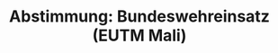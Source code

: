 ---
abstimmung:
  abstimmung: 2
  bundestagssitzung: 98
  datum: 9. Mai 2019
  legislaturperiode: 19
categories:
- Todo
data:
- title: Abstimmungsergebnis 20190509_2-data.pdf
  url: /res/2021-btw/abstimmungsergebnisse/20190509_2-data.pdf
- title: Abstimmungsergebnis 20190509_2_xls-data.xls
  url: /res/2021-btw/abstimmungsergebnisse/20190509_2_xls-data.xls
- title: Abstimmungsergebnis 20190509_2_xls-datacsv
  url: /res/2021-btw/abstimmungsergebnisse/csv/20190509_2_xls-datacsv
documents:
- local: /res/2021-btw/drucksachen/08971.pdf
  title: Drucksache 19/08971
  url: https://dip21.bundestag.de/dip21/btd/19/089/1908971.pdf
- local: /res/2021-btw/drucksachen/09933.pdf
  title: Drucksache 19/09933
  url: https://dip21.bundestag.de/dip21/btd/19/099/1909933.pdf
ergebnis:
  AfD:
    enthaltung: 0
    gesamt: 91
    ja: 0
    nein: 83
    nichtabgegeben: 8
    ungueltig: 0
  Bündnis 90/Die Grünen:
    enthaltung: 2
    gesamt: 67
    ja: 55
    nein: 3
    nichtabgegeben: 7
    ungueltig: 0
  Die Linke:
    enthaltung: 0
    gesamt: 69
    ja: 0
    nein: 63
    nichtabgegeben: 6
    ungueltig: 0
  FDP:
    enthaltung: 0
    gesamt: 80
    ja: 73
    nein: 0
    nichtabgegeben: 7
    ungueltig: 0
  cdu/csu:
    enthaltung: 0
    gesamt: 246
    ja: 228
    nein: 0
    nichtabgegeben: 18
    ungueltig: 0
  file: 20190509_2_xls-data.xls
  fraktionslos:
    enthaltung: 0
    gesamt: 4
    ja: 1
    nein: 2
    nichtabgegeben: 1
    ungueltig: 0
  spd:
    enthaltung: 0
    gesamt: 152
    ja: 132
    nein: 2
    nichtabgegeben: 18
    ungueltig: 0
layout: abstimmung
links:
- title: Link zu bundestag.de
  url: https://www.bundestag.de/parlament/plenum/abstimmung/abstimmung?id=598
preview: 'Deutscher Bundestag


  98. Sitzung des Deutschen Bundestages

  am Donnerstag, 9. Mai 2019


  Endgültiges Ergebnis der Namentlichen Abstimmung Nr. 2


  Beschlussempfehlung des Auswärtigen Ausschusses (3. Ausschuss) zu dem Antrag der

  Bundesregierung

  Fortsetzung der Beteiligung bewaffneter deutscher Streitkräfte an der Militärmission
  der

  Europäischen Union als Beitrag zur Ausbildung der malischen Streitkräfte (EUTM Mali)

  - Drucksachen 19/8971 und 19/9933 -'
tags:
- Todo
title: 'Abstimmung: Bundeswehreinsatz (EUTM Mali)'
---